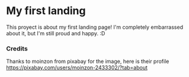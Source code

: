 # My first landing
This proyect is about my first landing page! 
I'm completely embarrassed about it, but I'm still proud and happy. :D 

### Credits
Thanks to moinzon from pixabay for the image, here is their profile https://pixabay.com/users/moinzon-2433302/?tab=about


